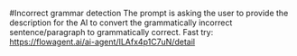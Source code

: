 #Incorrect grammar detection
The prompt is asking the user to provide the description for the AI to convert the grammatically incorrect sentence/paragraph to grammatically correct.
Fast try: https://flowagent.ai/ai-agent/ILAfx4p1C7uN/detail
